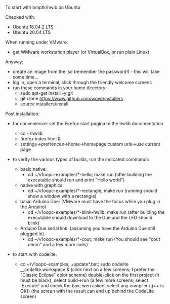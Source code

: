 To start with bmptk/hwib on Ubuntu 

Checked with:

   - Ubuntu 18.04.2 LTS
   - Ubuntu 20.04 LTS

When running under VMware:

- get WMware workstation player (or VirtualBox, or run plain Linux)

Anyway:

- create an image from the iso (remember the password!) - this will take some time...
- log in, open a terminal, click through the friendly welcome screens
- run these commands in your home directory:
   - sudo apt-get install -y git
   - git clone https://www.github.com/wovo/installers
   - source installers/install
   
Post installation:   
   
- for convenience: set the Firefox start pagina to the hwlib documentation
   - cd ~/hwlib
   - firefox index.html &
   - settings->prefrences->home->homepage:custom urls->use current page   
   
- to verify the various types of builds, run the indicated commands
   - basic native:
      - cd ~/v1oopc-examples/*-hello; make run
      (after building the executable should run and print "Hello world")
   - native with graphics:
      - cd ~/v1oopc-examples/*-rectangle; make run
      (running should show a window with a rectangle)
   - basic Arduino Due:
      (VMware must have the focus while you plug in the Arduino)
      - cd ~/v1oopc-examples/*-blink-hwlib; make run
      (after building the executable should download to the Due and the LED should blink)
   - Arduino Due serial link:
      (assuming you have the Arduino Due still plugged in)
      - cd ~/v1oopc-examples/*-cout; make run 
      (You should see "cout demo" and a few more lines)
	  
- to start with codelite:
   - cd ~/v1oopc-examples; ./update*.bat; sudo codelite __codelite.workspace &
   (click next on a few screens; I prefer the "Classic Eclipse" color scheme)
   double-click on the first project (it must be black); select build->run
   (a few more screens; select 'Execute' and check the box; wen asked, select any compiler (g++ is OK))
   (the screen with the result can end up behind the CodeLite screen)
   



   
